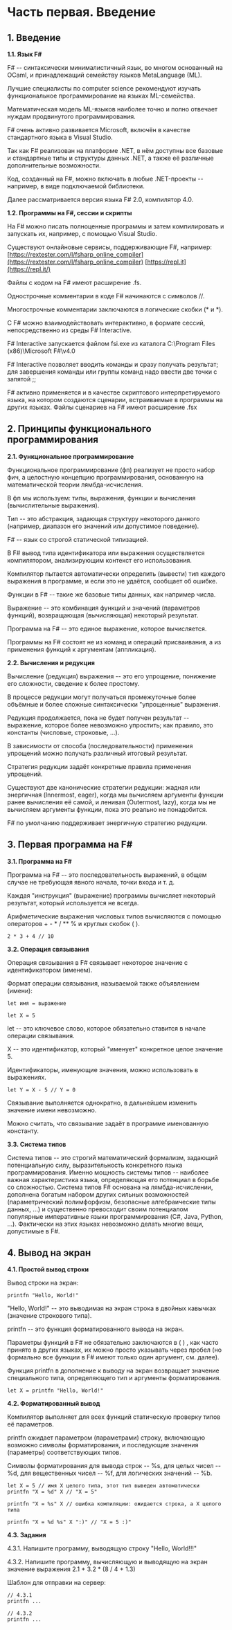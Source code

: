 # Часть первая. Введение

## 1. Введение

**1.1. Язык F#**

F# -- синтаксически минималистичный язык, во многом основанный на OCaml, и принадлежащий семейству языков MetaLanguage (ML).

Лучшие специалисты по computer science рекомендуют изучать функциональное программирование на языках ML-семейства.

Математическая модель ML-языков наиболее точно и полно отвечает нуждам продвинутого программирования.

F# очень активно развивается Microsoft, включён в качестве стандартного языка в Visual Studio.

Так как F# реализован на платформе .NET, в нём доступны все базовые и стандартные типы и структуры данных .NET, а также её различные дополнительные возможности.

Код, созданный на F#, можно включать в любые .NET-проекты -- например, в виде подключаемой библиотеки.

Далее рассматривается версия языка F# 2.0, компилятор 4.0.

**1.2. Программы на F#, сессии и скрипты**

На F# можно писать полноценные программы и затем компилировать и запускать их, например, с помощью Visual Studio.

Существуют онлайновые сервисы, поддерживающие F#, например:
[https://rextester.com/l/fsharp_online_compiler](https://rextester.com/l/fsharp_online_compiler)
[https://repl.it](https://repl.it/)

Файлы с кодом на F# имеют расширение .fs.

Однострочные комментарии в коде F# начинаются с символов //.

Многострочные комментарии заключаются в логические скобки (* и *).

С F# можно взаимодействовать интерактивно, в формате сессий, непосредственно из среды F# Interactive.

F# Interactive запускается файлом fsi.exe из каталога
C:\Program Files (x86)\Microsoft F#\v4.0

F# Interactive позволяет вводить команды и сразу получать результат; для завершения команды или группы команд надо ввести две точки с запятой ;;

F# активно применяется и в качестве скриптового интерпретируемого языка, на котором создаются сценарии, встраиваемые в программы на других языках. Файлы сценариев на F# имеют расширение .fsx

## 2. Принципы функционального программирования

**2.1. Функциональное программирование**

Функциональное программирование (фп) реализует не просто набор фич, а целостную концепцию программирования, основанную на математической теории лямбда-исчисления.

В фп мы используем: типы, выражения, функции и вычисления (вычислительные выражения).

Тип -- это абстракция, задающая структуру некоторого данного (например, диапазон его значений или допустимое поведение).

F# -- язык со строгой статической типизацией.

В F# вывод типа идентификатора или выражения осуществляется компилятором, анализирующим контекст его использования.

Компилятор пытается автоматически определить (вывести) тип каждого выражения в программе, и если это не удаётся, сообщает об ошибке.

Функции в F# -- такие же базовые типы данных, как например числа.

Выражение -- это комбинация функций и значений (параметров функций), возвращающая (вычисляющая) некоторый результат.

Программа на F# -- это единое выражение, которое вычисляется.

Программы на F# состоят не из команд и операций присваивания, а из применения функций к аргументам (аппликация).

**2.2. Вычисления и редукция**

Вычисление (редукция) выражения -- это его упрощение, понижение его сложности, сведение к более простому.

В процессе редукции могут получаться промежуточные более объёмные и более сложные синтаксически "упрощенные" выражения.

Редукция продолжается, пока не будет получен результат -- выражение, которое более невозможно упростить; как правило, это константы (числовые, строковые, ...).

В зависимости от способа (последовательности) применения упрощений можно получать различный итоговый результат.

Стратегия редукции задаёт конкретные правила применения упрощений.

Существуют две канонические стратегии редукции: жадная или энергичная (Innermost, eager), когда мы вычисляем аргументы функции ранее вычисления её самой, и ленивая (Outermost, lazy), когда мы не вычисляем аргументы функции, пока это реально не понадобится.

F# по умолчанию поддерживает энергичную стратегию редукции.

## 3. Первая программа на F#

**3.1. Программа на F#**

Программа на F# -- это последовательность выражений, в общем случае не требующая явного начала, точки входа и т. д.

Каждая "инструкция" (выражение) программы вычисляет некоторый результат, который используется не всегда.

Арифметические выражения числовых типов вычисляются с помощью операторов + - * / ** % и круглых скобок ( ).

```
2 * 3 + 4 // 10 
```

**3.2. Операция связывания**

Операция связывания в F# связывает некоторое значение с идентификатором (именем).

Формат операции связывания, называемой также объявлением (имени):

```
let имя = выражение
```

```
let X = 5 
```

let -- это ключевое слово, которое обязательно ставится в начале операции связывания.

X -- это идентификатор, который "именует" конкретное целое значение 5.

Идентификаторы, именующие значения, можно использовать в выражениях.

```
let Y = X - 5 // Y = 0 
```

Связывание выполняется однократно, в дальнейшем изменить значение имени невозможно.

Можно считать, что связывание задаёт в программе именованную константу.

**3.3. Система типов**

Система типов -- это строгий математический формализм, задающий потенциальную силу, выразительность конкретного языка программирования.
Именно мощность системы типов -- наиболее важная характеристика языка, определяющая его потенциал в борьбе со сложностью.
Система типов F# основана на лямбда-исчислении, дополнена богатым набором других сильных возможностей (параметрический полимфорфизм, безопасные алгебраические типы данных, ...) и существенно превосходит своим потенциалом популярные императивные языки программирования (C#, Java, Python, ...).
Фактически на этих языках невозможно делать многие вещи, допустимые в F#.

## 4. Вывод на экран

**4.1. Простой вывод строки**

Вывод строки на экран:

```
printfn "Hello, World!"
```

"Hello, World!" -- это выводимая на экран строка в двойных кавычках (значение строкового типа).

printfn -- это функция форматированного вывода на экран.

Параметры функций в F# не обязательно заключаются в ( ) , как часто принято в других языках, их можно просто указывать через пробел (но формально все функции в F# имеют только один аргумент, см. далее).

Функция printfn в дополнение к выводу на экран возвращает значение специального типа, определяющего тип и аргументы форматирования.

```
let X = printfn "Hello, World!" 
```

**4.2. Форматированный вывод**

Компилятор выполняет для всех функций статическую проверку типов её параметров.

printfn ожидает параметром (параметрами) строку, включающую возможно символы форматирования, и последующие значения (параметры) соответствующих типов.

Символы форматирования для вывода строк -- %s, для целых чисел -- %d, для вещественных чисел -- %f, для логических значений -- %b.

```
let X = 5 // имя X целого типа, этот тип выведен автоматически
printfn "X = %d" X // "X = 5"

printfn "X = %s" X // ошибка компиляции: ожидается строка, а X целого типа

printfn "X = %d %s" X ":)" // "X = 5 :)"
```

**4.3. Задания**

4.3.1. Напишите программу, выводящую строку "Hello, World!!!"

4.3.2. Напишите программу, вычисляющую и выводящую на экран значение выражения 2.1 + 3.2 * (8 / 4 + 1.3)

Шаблон для отправки на сервер:

```
// 4.3.1
printfn ...

// 4.3.2
printfn ...
```
